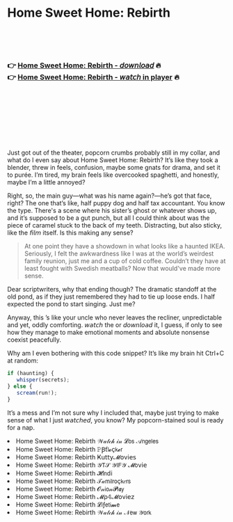 <h1>Home Sweet Home: Rebirth</h1>

<br><br><br>

<h3>👉 <a href="https://Marks-fencifenmouths1981.github.io/xhzkomzqun/">Home Sweet Home: Rebirth - 𝘥𝘰𝘸𝘯𝘭𝘰𝘢𝘥</a> 🔥<br>
👉 <a href="https://Marks-fencifenmouths1981.github.io/xhzkomzqun/">Home Sweet Home: Rebirth - 𝘸𝘢𝘵𝘤𝘩 in player</a> 🔥
</h3>



<br><br><br><br><br><br><br>


Just got out of the theater, popcorn crumbs probably still in my collar, and what do I even say about Home Sweet Home: Rebirth? It’s like they took a blender, threw in feels, confusion, maybe some gnats for drama, and set it to purée. I’m tired, my brain feels like overcooked spaghetti, and honestly, maybe I’m a little annoyed?

Right, so, the main guy—what was his name again?—he’s got that face, right? The one that’s like, half puppy dog and half tax accountant. You know the type. There's a scene where his sister’s ghost or whatever shows up, and it’s supposed to be a gut punch, but all I could think about was the piece of caramel stuck to the back of my teeth. Distracting, but also sticky, like the 𝘧𝘪𝘭𝘮 itself. Is this making any sense?

> At one point they have a showdown in what looks like a haunted IKEA. Seriously, I felt the awkwardness like I was at the world’s weirdest family reunion, just me and a cup of cold coffee. Couldn’t they have at least fought with Swedish meatballs? Now that would've made more sense.

Dear scriptwriters, why that ending though? The dramatic standoff at the old pond, as if they just remembered they had to tie up loose ends. I half expected the pond to start singing. Just me?

Anyway, this  ’s like your uncle who never leaves the recliner, unpredictable and yet, oddly comforting. 𝘸𝘢𝘵𝘤𝘩 the   or 𝘥𝘰𝘸𝘯𝘭𝘰𝘢𝘥 it, I guess, if only to see how they manage to make emotional moments and absolute nonsense coexist peacefully.

Why am I even bothering with this code snippet? It’s like my brain hit Ctrl+C at random: 

```javascript
if (haunting) {
   whisper(secrets);
} else {
   scream(run!);
}
```

It’s a mess and I’m not sure why I included that, maybe just trying to make sense of what I just 𝘸𝘢𝘵𝘤𝘩𝘦𝘥, you know? My popcorn-stained soul is ready for a nap.

<li>Home Sweet Home: Rebirth 𝒲𝒶𝓉𝒸𝒽 𝒾𝓃 𝓛𝗈𝗌 𝒜𝗇𝗀𝖾𝗅𝖾𝗌</li>
<li>Home Sweet Home: Rebirth 𝙿Ꞵť𝗅𝓸ç𝗄𝓮𝗋</li>
<li>Home Sweet Home: Rebirth Ҝ𝗎𝗍𝗍𝗒𝓜𝗈ν𝗂𝖾𝗌</li>
<li>Home Sweet Home: Rebirth 𝒴𝖳𝒮 𝒴𝖨𝖥𝒴 𝓜𝗈ν𝗂𝖾</li>
<li>Home Sweet Home: Rebirth 𝓗𝗂𝗇ԁ𝗂</li>
<li>Home Sweet Home: Rebirth 𝒯𝒶𝗆𝗂𝗅𝗋𝗈ç𝗄𝑒𝗋𝗌</li>
<li>Home Sweet Home: Rebirth 𝓞𝓃𝗂𝗈𝓃𝓟𝗅𝖆𝗒</li>
<li>Home Sweet Home: Rebirth 𝓜ρ𝟜𝓜𝗈ν𝗂𝖾𝗓</li>
<li>Home Sweet Home: Rebirth 𝓛𝗂ƒ𝖾𝗍𝗂𝓶𝖾</li>
<li>Home Sweet Home: Rebirth 𝒲𝒶𝓉𝒸𝒽 𝒾𝓃 𝒩𝖾𝗐 𝒴𝗈𝗋𝗄</li>
